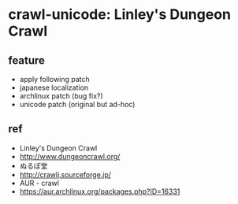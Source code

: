 # crawl-unicode: Linley's Dungeon Crawl

## feature
* apply following patch
 * japanese localization
 * archlinux patch (bug fix?)
 * unicode patch (original but ad-hoc)

## ref
* Linley's Dungeon Crawl
 * http://www.dungeoncrawl.org/
* ぬるぽ堂
 * http://crawlj.sourceforge.jp/
* AUR - crawl
 * https://aur.archlinux.org/packages.php?ID=16331
